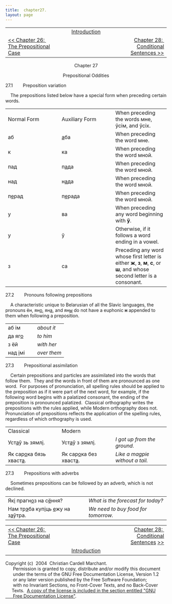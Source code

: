 ```yaml
---
title:  chapter27. 
layout: page
---
```



<table>
<colgroup>
<col style="width: 33%" />
<col style="width: 33%" />
<col style="width: 33%" />
</colgroup>
<tbody>
<tr class="odd">
<td><br />
</td>
<td style="text-align: center;"><a href="introduction.html">Introduction</a><br />
</td>
<td style="text-align: right;"><br />
</td>
</tr>
<tr class="even">
<td><a href="chapter26.html">&lt;&lt; Chapter 26:  The Prepositional Case</a><br />
</td>
<td style="text-align: center;"><br />
</td>
<td style="text-align: right;"><a href="chapter28.html">Chapter 28:  Conditional Sentences &gt;&gt;</a></td>
</tr>
</tbody>
</table>

  

<div style="text-align: center;">

Chapter 27  
  
Prepositional Oddities  

</div>

  
27.1        Preposition variation  
  
    The prepositions listed below have a special form when preceding
certain words.  
  

<table>
<colgroup>
<col style="width: 33%" />
<col style="width: 33%" />
<col style="width: 33%" />
</colgroup>
<tbody>
<tr class="odd">
<td>Normal Form<br />
</td>
<td>Auxiliary Form<br />
</td>
<td>When preceding the words мне, ўсім, and ўсіх.<br />
</td>
</tr>
<tr class="even">
<td>аб<br />
</td>
<td><span style="text-decoration: underline;">а</span>ба<br />
</td>
<td>When preceding the word мне.<br />
</td>
</tr>
<tr class="odd">
<td>к<br />
</td>
<td>ка<br />
</td>
<td>When preceding the word мной.</td>
</tr>
<tr class="even">
<td>пад<br />
</td>
<td>п<span style="text-decoration: underline;">а</span>да<br />
</td>
<td>When preceding the word мной.</td>
</tr>
<tr class="odd">
<td>над<br />
</td>
<td>н<span style="text-decoration: underline;">а</span>да<br />
</td>
<td>When preceding the word мной.</td>
</tr>
<tr class="even">
<td>п<span style="text-decoration: underline;">е</span>рад<br />
</td>
<td>п<span style="text-decoration: underline;">е</span>рада<br />
</td>
<td>When preceding the word мной.</td>
</tr>
<tr class="odd">
<td>у<br />
</td>
<td>ва<br />
</td>
<td>When preceding any word beginning with <span style="font-weight: bold;">ў</span>.<br />
</td>
</tr>
<tr class="even">
<td>у<br />
</td>
<td>ў<br />
</td>
<td>Otherwise, if it follows a word ending in a vowel.<br />
</td>
</tr>
<tr class="odd">
<td>з<br />
</td>
<td>са<br />
</td>
<td>Preceding any word whose first letter is either <span style="font-weight: bold;">ж</span>, <span style="font-weight: bold;">з</span>, <span style="font-weight: bold;">м</span>, <span style="font-weight: bold;">с</span>, or <span style="font-weight: bold;">ш</span>, and whose second letter is a consonant.<br />
</td>
</tr>
</tbody>
</table>

  
  
27.2        Pronouns following prepositions  
  
    A characteristic unique to Belarusian of all the Slavic languages,
the pronouns ён, ян<span style="text-decoration: underline;">о</span>,
ян<span style="text-decoration: underline;">а</span>, and
ян<span style="text-decoration: underline;">ы</span> do not have a
euphonic <span style="font-weight: bold;">н</span> appended to them when
following a preposition.  
  

<table>
<colgroup>
<col style="width: 50%" />
<col style="width: 50%" />
</colgroup>
<tbody>
<tr class="odd">
<td>аб ім<br />
</td>
<td><span style="font-style: italic;">about it</span><br />
</td>
</tr>
<tr class="even">
<td>да яг<span style="text-decoration: underline;">о</span><br />
</td>
<td><span style="font-style: italic;">to him</span><br />
</td>
</tr>
<tr class="odd">
<td>з ёй<br />
</td>
<td><span style="font-style: italic;">with her</span><br />
</td>
</tr>
<tr class="even">
<td>над <span style="text-decoration: underline;">і</span>мі<br />
</td>
<td><span style="font-style: italic;">over them</span><br />
</td>
</tr>
</tbody>
</table>

  
  
27.3        Prepositional assimilation  
  
    Certain prepositions and particles are assimilated into the words
that follow them.  They and the words in front of them are pronounced as
one word.  For purposes of pronunciation, all spelling rules should be
applied to the preposition as if it were part of the next word, for
example, if the following word begins with a palatized consonant, the
ending of the preposition is pronounced palatized.  Classical
orthography writes the prepositions with the rules applied, while Modern
orthography does not.  Pronunciation of prepositions reflects the
application of the spelling rules, regardless of which orthography is
used.  
  

<table>
<colgroup>
<col style="width: 33%" />
<col style="width: 33%" />
<col style="width: 33%" />
</colgroup>
<tbody>
<tr class="odd">
<td>Classical<br />
</td>
<td>Modern<br />
</td>
<td><br />
</td>
</tr>
<tr class="even">
<td>Уст<span style="text-decoration: underline;">а</span>ў зь зямл<span style="text-decoration: underline;">і</span>.<br />
</td>
<td>Уст<span style="text-decoration: underline;">а</span>ў з зямл<span style="text-decoration: underline;">і</span>.<br />
</td>
<td><span style="font-style: italic;">I got up from the ground.</span><br />
</td>
</tr>
<tr class="odd">
<td>Як сар<span style="text-decoration: underline;">о</span>ка бязь хваст<span style="text-decoration: underline;">а</span>.<br />
</td>
<td>Як сар<span style="text-decoration: underline;">о</span>ка без хваст<span style="text-decoration: underline;">а</span>.<br />
</td>
<td><span style="font-style: italic;">Like a magpie without a tail.</span><br />
</td>
</tr>
</tbody>
</table>

  
  
27.3        Prepositions with adverbs  
  
    Sometimes prepositions can be followed by an adverb, which is not
declined.  
  

<table>
<colgroup>
<col style="width: 50%" />
<col style="width: 50%" />
</colgroup>
<tbody>
<tr class="odd">
<td>Як<span style="text-decoration: underline;">і</span> прагн<span style="text-decoration: underline;">о</span>з на с<span style="text-decoration: underline;">ё</span>ння?<br />
</td>
<td><span style="font-style: italic;">What is the forecast for today?</span><br />
</td>
</tr>
<tr class="even">
<td>Нам тр<span style="text-decoration: underline;">э</span>ба куп<span style="text-decoration: underline;">і</span>ць <span style="text-decoration: underline;">е</span>жу на з<span style="text-decoration: underline;">а</span>ўтра.<br />
</td>
<td><span style="font-style: italic;">We need to buy food for tomorrow.</span><br />
</td>
</tr>
</tbody>
</table>

  
  

<table>
<colgroup>
<col style="width: 33%" />
<col style="width: 33%" />
<col style="width: 33%" />
</colgroup>
<tbody>
<tr class="odd">
<td><a href="chapter26.html">&lt;&lt; Chapter 26:  The Prepositional Case</a></td>
<td style="text-align: center;"><br />
</td>
<td style="text-align: right;"><a href="chapter28.html">Chapter 28:  Conditional Sentences</a> <a href="chapter28.html">&gt;&gt;</a></td>
</tr>
<tr class="even">
<td><br />
</td>
<td style="text-align: center;"><a href="introduction.html">Introduction</a><br />
</td>
<td style="text-align: right;"><br />
</td>
</tr>
</tbody>
</table>

  
  
  
  
  
  
  
  
  
  
  
  
  
  
  
  
  
  
  
  
  
  
  
  
  
Copyright (c)  2004  Christian Cardell Marchant.  
      Permission is granted to copy, distribute and/or modify this
document  
      under the terms of the GNU Free Documentation License, Version
1.2  
      or any later version published by the Free Software Foundation;  
      with no Invariant Sections, no Front-Cover Texts, and no
Back-Cover  
     Texts.  [A copy of the license is included in the section entitled
"GNU  
      Free Documentation License"](gnufreedl.html).
